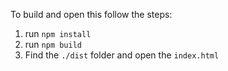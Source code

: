 To build and open this follow the steps:

1. run `npm install`
2. run `npm build`
3. Find the `./dist` folder and open the `index.html`